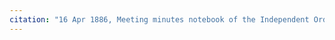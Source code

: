 ```yaml
---
citation: "16 Apr 1886, Meeting minutes notebook of the Independent Order of Good Templars, High Bridge Lodge No. 296, Tompkins County History Center, Ithaca NY."
---
```



